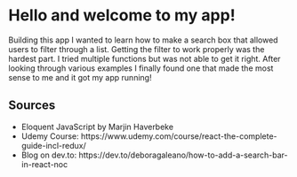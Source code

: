 # Hello and welcome to my app!
Building this app I wanted to learn how to make a search box that allowed users to filter through a list. 
Getting the filter to work properly was the hardest part. I tried multiple functions but was not able to get it right. 
After looking through various examples I finally found one that made the most sense to me and it got my app running!

## Sources 
<ul>
<li>Eloquent JavaScript by Marjin Haverbeke</li>
<li>Udemy Course: https://www.udemy.com/course/react-the-complete-guide-incl-redux/</li>
<li>Blog on dev.to: https://dev.to/deboragaleano/how-to-add-a-search-bar-in-react-noc</li>
</ul>


